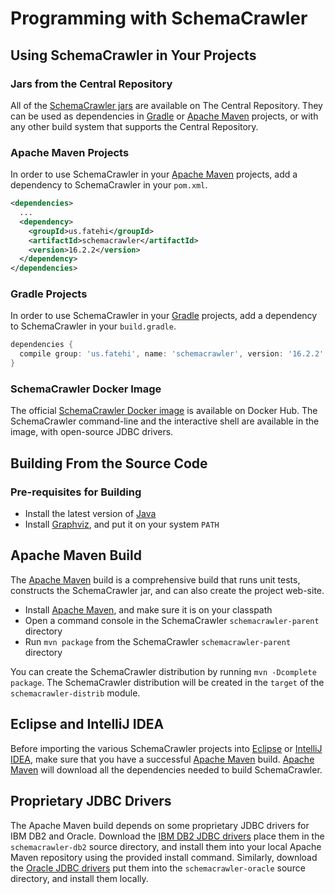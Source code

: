 # Programming with SchemaCrawler

## Using SchemaCrawler in Your Projects

### Jars from the Central Repository
All of the [SchemaCrawler jars] are available on The Central Repository. 
They can be used as dependencies in [Gradle] or [Apache Maven] projects, or with any other
build system that supports the Central Repository.

### Apache Maven Projects
In order to use SchemaCrawler in your [Apache Maven] projects, add a dependency to SchemaCrawler in your `pom.xml`.

```xml
<dependencies>
  ...
  <dependency>
    <groupId>us.fatehi</groupId>
    <artifactId>schemacrawler</artifactId>
    <version>16.2.2</version>
  </dependency>
</dependencies>
```

### Gradle Projects
In order to use SchemaCrawler in your [Gradle] projects, add a dependency to SchemaCrawler in your `build.gradle`.

```groovy
dependencies {
  compile group: 'us.fatehi', name: 'schemacrawler', version: '16.2.2'
}
```

### SchemaCrawler Docker Image
The official [SchemaCrawler Docker image] is available on Docker Hub. 
The SchemaCrawler command-line and the interactive shell are available in the image, 
with open-source JDBC drivers.


## Building From the Source Code

### Pre-requisites for Building
- Install the latest version of [Java](https://www.java.com/)
- Install [Graphviz], and put it on your system `PATH`

## Apache Maven Build
The [Apache Maven] build is a comprehensive build that runs unit tests, constructs the 
SchemaCrawler jar, and can also create the project web-site. 

- Install [Apache Maven], and make sure it is on your classpath 
- Open a command console in the SchemaCrawler `schemacrawler-parent` directory
- Run `mvn package` from the SchemaCrawler `schemacrawler-parent` directory

You can create the  SchemaCrawler distribution by running `mvn -Dcomplete package`. The SchemaCrawler distribution will be created in the `target` of the `schemacrawler-distrib` module.

## Eclipse and IntelliJ IDEA
Before importing the various SchemaCrawler projects into [Eclipse] or [IntelliJ IDEA], make sure that you have a successful [Apache Maven] build. [Apache Maven] will download all the dependencies needed to build SchemaCrawler. 

## Proprietary JDBC Drivers
The Apache Maven build depends on some proprietary JDBC drivers for IBM DB2 and Oracle. 
Download the [IBM DB2 JDBC drivers] place them in the `schemacrawler-db2` source directory, and install them into your local Apache Maven repository using the provided install command. 
Similarly, download the [Oracle JDBC drivers] put them into the `schemacrawler-oracle` source directory, and install them locally.


[Java]: https://www.java.com/
[Eclipse]: http://www.eclipse.org/downloads/eclipse-packages/
[IntelliJ IDEA]: https://www.jetbrains.com/idea/download/
[SchemaCrawler examples]: http://github.com/schemacrawler/SchemaCrawler/releases/
[SchemaCrawler jars]: https://search.maven.org/search?q=g:us.fatehi%20a:schemacrawler*
[SchemaCrawler Docker image]: https://hub.docker.com/r/schemacrawler/schemacrawler/
[Apache ant]: http://ant.apache.org/
[Gradle]: https://gradle.org/
[Groovy]: http://www.groovy-lang.org/
[Ruby]: http://www.ruby-lang.org/en/
[Python]: https://www.python.org/
[Graphviz]: http://www.graphviz.org/
[Apache Velocity]: http://velocity.apache.org/
[Apache Maven]: http://maven.apache.org/
[m2e Maven Integration for Eclipse]: http://eclipse.org/m2e/
[IBM DB2 JDBC drivers]: http://www-306.ibm.com/software/data/db2/express/download.html
[Oracle JDBC drivers]: http://www.oracle.com/technetwork/database/enterprise-edition/jdbc-112010-090769.html
[Clover]: http://www.atlassian.com/software/clover/
[how-tos]: how-to.html
